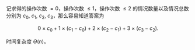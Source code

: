 记求得的操作次数 $=0$，操作次数 $\leq 1$，操作次数 $\leq 2$ 的情况数量以及情况总数分别为 $c_0,\ c_1,\ c_2,\ c_3$，那么容易知道答案为

$$
0\times c_0+1\times(c_1-c_0)+2\times(c_2-c_1)+3\times(c_3-c_2).
$$

时间复杂度 $\Theta(n)$。